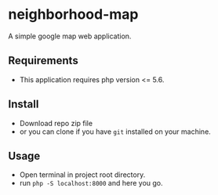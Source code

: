 # neighborhood-map
A simple google map web application.

## Requirements
- This application requires php version <= 5.6.

## Install
- Download repo zip file
- or you can clone if you have `git` installed on your machine.

## Usage
- Open terminal  in project root directory.
- run  ` php -S localhost:8000 `  and here you go. 
